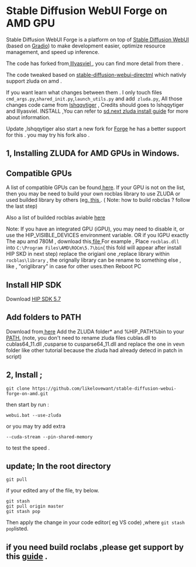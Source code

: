

# Stable Diffusion WebUI Forge on AMD GPU

Stable Diffusion WebUI Forge is a platform on top of [Stable Diffusion WebUI](https://github.com/AUTOMATIC1111/stable-diffusion-webui) (based on [Gradio](https://www.gradio.app/)) to make development easier, optimize resource management, and speed up inference.

The code has forked from[ lllyasviel ]( https://github.com/lllyasviel/stable-diffusion-webui-forge ), you can find more detail from there .

The code tweaked based on [stable-diffusion-webui-directml](https://github.com/lshqqytiger/stable-diffusion-webui-directml) which nativly support zluda on amd .

If you want learn what changes between them . I only touch files `cmd_args.py`,`shared_init.py`,`launch_utils.py` and add` zluda.py`, All those changes code came  from  [ lshqqytiger]( https://github.com/lshqqytiger)  , Credits should goes to lshqqytiger and lllyasviel.
INSTALL ,You can refer to [ sd.next zluda install guide]( https://github.com/vladmandic/automatic/wiki/ZLUDA) for more about information.

Update ,lshqqytiger also start a new fork for [Forge](https://github.com/lshqqytiger/stable-diffusion-webui-amdgpu-forge) he has a better support for this . you may try his fork also .

## 1, Installing ZLUDA for AMD GPUs in Windows.

## Compatible GPUs
A list of compatible GPUs can be found[ here](https://rocm.docs.amd.com/projects/install-on-windows/en/develop/reference/system-requirements.html). If your GPU is not on the list, then you may be need to build your own rocblas library to use ZLUDA or used builded library by others (eg,[ this ]( https://github.com/brknsoul/ROCmLibs/raw/main/ROCmLibs.zip?download=).
( Note: how to build robclas ? follow the last step)

Also a list of builded rocblas aviable [ here](https://github.com/likelovewant/ROCmLibs-for-gfx1103-AMD780M-APU)

Note: If you have an integrated GPU (iGPU), you may need to disable it, or use the HIP_VISIBLE_DEVICES environment variable. OR if you IGPU exactly The apu amd 780M , download this[ file ](https://github.com/likelovewant/ROCmLibs-for-gfx1103-AMD780M-APU)
For example , Place `rocblas.dll `into `C:\Program Files\AMD\ROCm\5.7\bin`( this fold will appear after install HIP SKD  in next step) replace the origianl one ,replace library within` rocblas\library` , the orignally library can be rename to something else , like , "origlibrary" in case for other uses.then Reboot PC

## Install HIP SDK
Download [ HIP SDK 5.7](https://www.amd.com/en/developer/resources/rocm-hub/hip-sdk.html)


## Add folders to PATH
Download from[ here](https://github.com/lshqqytiger/ZLUDA/releases/)
Add the ZLUDA folder* and %HIP_PATH%bin to your [PATH.](https://github.com/brknsoul/ROCmLibs/wiki/Adding-folders-to-PATH)
(note, you don't need to rename zluda files cublas.dll to cublas64_11.dll ,cusparse to cusparse64_11.dll and replace the one in vevn folder like other tutorial because the zluda had already detecd in patch in script)

## 2, Install ;

	git clone https://github.com/likelovewant/stable-diffusion-webui-forge-on-amd.git

then start by run : 

	webui.bat --use-zluda



or you may try add extra 

	--cuda-stream --pin-shared-memory  
 
 to test the speed .
## update; In the root directory
	git pull

 if your edited any of the file, try below.

 	git stash  
	git pull origin master  
	git stash pop 

 Then apply the change in your code editor( eg VS code) ,where `git stash pop`listed.


## if you need build roclabs ,please get support by this [guide](https://github.com/likelovewant/ROCmLibs-for-gfx1103-AMD780M-APU/wiki) .













